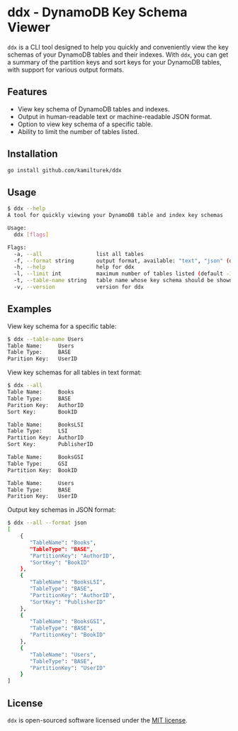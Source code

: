 # ddx - DynamoDB Key Schema Viewer

`ddx` is a CLI tool designed to help you quickly and conveniently view the key
schemas of your DynamoDB tables and their indexes. With `ddx`, you can get a
summary of the partition keys and sort keys for your DynamoDB tables, with
support for various output formats.

## Features

- View key schema of DynamoDB tables and indexes.
- Output in human-readable text or machine-readable JSON format.
- Option to view key schema of a specific table.
- Ability to limit the number of tables listed.

## Installation

```sh
go install github.com/kamilturek/ddx
```

## Usage

```sh
$ ddx --help
A tool for quickly viewing your DynamoDB table and index key schemas

Usage:
  ddx [flags]

Flags:
  -a, --all                 list all tables
  -f, --format string       output format, available: "text", "json" (default "text")
  -h, --help                help for ddx
  -l, --limit int           maximum number of tables listed (default -1)
  -t, --table-name string   table name whose key schema should be shown
  -v, --version             version for ddx
```

## Examples

View key schema for a specific table:

```sh
$ ddx --table-name Users
Table Name:     Users
Table Type:     BASE
Parition Key:   UserID
```

View key schemas for all tables in text format:

```sh
$ ddx --all
Table Name:     Books
Table Type:     BASE
Parition Key:   AuthorID
Sort Key:       BookID

Table Name:     BooksLSI
Table Type:     LSI
Partition Key:  AuthorID
Sort Key:       PublisherID

Table Name:     BooksGSI
Table Type:     GSI
Partition Key:  BookID

Table Name:     Users
Table Type:     BASE
Parition Key:   UserID
```

Output key schemas in JSON format:

```sh
$ ddx --all --format json
[
    {
       "TableName": "Books",
       "TableType": "BASE",
       "PartitionKey": "AuthorID",
       "SortKey": "BookID"
    },
    {
       "TableName": "BooksLSI",
       "TableType": "BASE",
       "PartitionKey": "AuthorID",
       "SortKey": "PublisherID"
    },
    {
       "TableName": "BooksGSI",
       "TableType": "BASE",
       "PartitionKey": "BookID"
    },
    {
       "TableName": "Users",
       "TableType": "BASE",
       "PartitionKey": "UserID"
    }
]
```

## License

`ddx` is open-sourced software licensed under the [MIT license](LICENSE).
